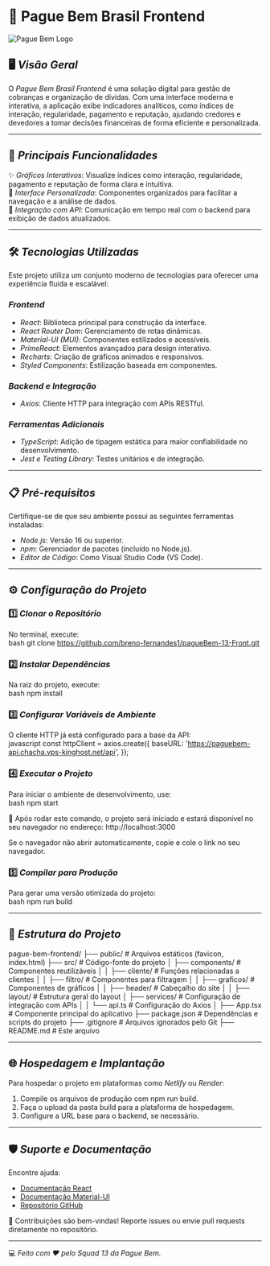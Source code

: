 # 🌟 Pague Bem Brasil Frontend  

![Pague Bem Logo](https://via.placeholder.com/150x80) <!-- Substitua pela URL do logo -->

## 🖥️ *Visão Geral*  
O *Pague Bem Brasil Frontend* é uma solução digital para gestão de cobranças e organização de dívidas. Com uma interface moderna e interativa, a aplicação exibe indicadores analíticos, como índices de interação, regularidade, pagamento e reputação, ajudando credores e devedores a tomar decisões financeiras de forma eficiente e personalizada.

---

## 🚀 *Principais Funcionalidades*  
✨ *Gráficos Interativos*: Visualize índices como interação, regularidade, pagamento e reputação de forma clara e intuitiva.  
🎨 *Interface Personalizada*: Componentes organizados para facilitar a navegação e a análise de dados.  
🔗 *Integração com API*: Comunicação em tempo real com o backend para exibição de dados atualizados.  

---

## 🛠️ *Tecnologias Utilizadas*  
Este projeto utiliza um conjunto moderno de tecnologias para oferecer uma experiência fluida e escalável:  

### *Frontend*  
- *React*: Biblioteca principal para construção da interface.  
- *React Router Dom*: Gerenciamento de rotas dinâmicas.  
- *Material-UI (MUI)*: Componentes estilizados e acessíveis.  
- *PrimeReact*: Elementos avançados para design interativo.  
- *Recharts*: Criação de gráficos animados e responsivos.  
- *Styled Components*: Estilização baseada em componentes.  

### *Backend e Integração*  
- *Axios*: Cliente HTTP para integração com APIs RESTful.  

### *Ferramentas Adicionais*  
- *TypeScript*: Adição de tipagem estática para maior confiabilidade no desenvolvimento.  
- *Jest e Testing Library*: Testes unitários e de integração.  

---

## 📋 *Pré-requisitos*  
Certifique-se de que seu ambiente possui as seguintes ferramentas instaladas:  
- *Node.js*: Versão 16 ou superior.  
- *npm*: Gerenciador de pacotes (incluído no Node.js).  
- *Editor de Código*: Como Visual Studio Code (VS Code).  

---

## ⚙️ *Configuração do Projeto*  

### 1️⃣ *Clonar o Repositório*  
No terminal, execute:  
bash
git clone https://github.com/breno-fernandes1/pagueBem-13-Front.git


### 2️⃣ *Instalar Dependências*  
Na raiz do projeto, execute:  
bash
npm install


### 3️⃣ *Configurar Variáveis de Ambiente*  
O cliente HTTP já está configurado para a base da API:  
javascript
const httpClient = axios.create({
  baseURL: 'https://paguebem-api.chacha.vps-kinghost.net/api',
});


### 4️⃣ *Executar o Projeto*  
Para iniciar o ambiente de desenvolvimento, use:  
bash
npm start


🚀 Após rodar este comando, o projeto será iniciado e estará disponível no seu navegador no endereço:
http://localhost:3000

Se o navegador não abrir automaticamente, copie e cole o link no seu navegador.



### 5️⃣ *Compilar para Produção*  
Para gerar uma versão otimizada do projeto:  
bash
npm run build


---

## 📂 *Estrutura do Projeto*  


pague-bem-frontend/
├── public/            # Arquivos estáticos (favicon, index.html)
├── src/               # Código-fonte do projeto
│   ├── components/    # Componentes reutilizáveis
│   │   ├── cliente/   # Funções relacionadas a clientes
│   │   ├── filtro/    # Componentes para filtragem
│   │   ├── graficos/  # Componentes de gráficos
│   │   ├── header/    # Cabeçalho do site
│   │   ├── layout/    # Estrutura geral do layout
│   ├── services/      # Configuração de integração com APIs
│   │   └── api.ts     # Configuração do Axios
│   ├── App.tsx        # Componente principal do aplicativo
├── package.json       # Dependências e scripts do projeto
├── .gitignore         # Arquivos ignorados pelo Git
├── README.md          # Este arquivo


---

## 🌐 *Hospedagem e Implantação*  
Para hospedar o projeto em plataformas como *Netlify* ou *Render*:  
1. Compile os arquivos de produção com npm run build.  
2. Faça o upload da pasta build para a plataforma de hospedagem.  
3. Configure a URL base para o backend, se necessário.  

---

## 🛡️ *Suporte e Documentação*  
Encontre ajuda:  
- [Documentação React](https://reactjs.org/docs/getting-started.html)  
- [Documentação Material-UI](https://mui.com/material-ui/getting-started/overview/)  
- [Repositório GitHub](https://github.com/breno-fernandes1/pagueBem-13-Front)  

📝 Contribuições são bem-vindas! Reporte issues ou envie pull requests diretamente no repositório.  

---  

💻 *Feito com ♥ pelo Squad 13 da Pague Bem.*
